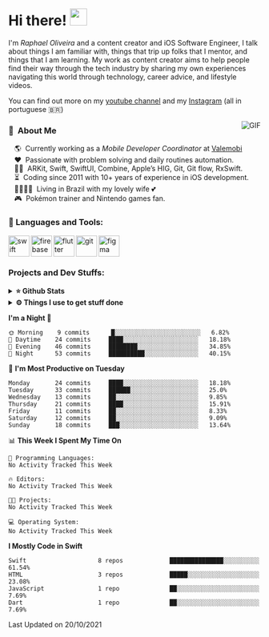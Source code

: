 # Hi there! <img src="https://github.com/TheDudeThatCode/TheDudeThatCode/blob/master/Assets/Hi.gif" width="34px">

I'm _Raphael Oliveira_ and a content creator and iOS Software Engineer, I talk about things I am familiar with, things that trip up folks that I mentor, and things that I am learning. My work as content creator aims to help people find their way through the tech industry by sharing my own experiences navigating this world through technology, career advice, and lifestyle videos.

You can find out more on my [youtube channel](https://www.youtube.com/channel/UClK-o4olF-Y0k5zBHjezTAA) and my [Instagram](https://instagram.com/rapholivera) (all in portuguese :brazil:)

<img align="right" alt="GIF" src="https://spotify-github-profile.vercel.app/api/view?uid=12167963754&cover_image=true&theme=default&bar_color=ffffff&bar_color_cover=true"/>

### :space_invader: &nbsp;About Me

&nbsp;&nbsp;&nbsp;:earth_americas: &nbsp;Currently working as a _Mobile Developer Coordinator_ at [Valemobi](https://www.valemobi.com.br)\
&nbsp;&nbsp;&nbsp;:heart: &nbsp;Passionate with problem solving and daily routines automation.\
&nbsp;&nbsp;&nbsp;:technologist: &nbsp;ARKit, Swift, SwiftUI, Combine, Apple’s HIG, Git, Git flow, RxSwift.\
&nbsp;&nbsp;&nbsp;:hourglass_flowing_sand: &nbsp;Coding since 2011 with 10+ years of experience in iOS development.\
&nbsp;&nbsp;&nbsp;:family_man_woman_girl_girl: &nbsp;Living in Brazil with my lovely wife :two_hearts:\
&nbsp;&nbsp;&nbsp;:video_game: &nbsp;Pokémon trainer and Nintendo games fan.

### 🔨 Languages and Tools:
<a href="https://developer.apple.com/swift/" target="_blank"> <img align="left" src="https://raw.githubusercontent.com/rahul-jha98/github_readme_icons/main/language_and_tools/square/swift/swift.svg" alt="swift" height="42px"/> </a> 
<a href="https://firebase.google.com/" target="_blank"> <img align="left" src="https://raw.githubusercontent.com/rahul-jha98/github_readme_icons/main/language_and_tools/square/firebase/firebase.svg" alt="firebase" height ="42px"/> </a>
<a href="https://flutter.dev" target="_blank"><img align="left" alt="flutter" height ="42px" src="https://raw.githubusercontent.com/rahul-jha98/github_readme_icons/main/language_and_tools/square/flutter/flutter.svg"></a>
<a href="https://git-scm.com/" target="_blank"> <img src="https://raw.githubusercontent.com/rahul-jha98/github_readme_icons/main/language_and_tools/square/git-scm/git-scm.svg" align="left" alt="git" height='42px'/> </a>
<a href="https://www.figma.com/" target="_blank"> <img src="https://raw.githubusercontent.com/rahul-jha98/github_readme_icons/main/language_and_tools/square/figma/figma.svg" alt="figma" height='42px'/> </a>


### Projects and Dev Stuffs:

<details>	
  <summary><b>⭐ Github Stats</b></summary>
  <br />
  <img src="https://github-readme-stats.vercel.app/api?username=rapholivera&show_icons=true&theme=tokyonight"/>
</details>
 
<details>	
  <br />
  <summary><b>⚙️ Things I use to get stuff done</b></summary>
  	<ul>
  	    <li><b>OS:</b> macOS Big Sur 11.4</li>
	    <li><b>Laptop: </b> Mac mini (M1, 2020)</li>
  	    <li><b>Browser: </b> Safari</li>
	    <li><b>Terminal: </b> ZSH: Oh My Zsh (PowerLevel10k)</li>
	    <li><b>Code Editor:</b> XCode and Android Studio</li>
	    <li><b>To Stay Updated:</b> Twitter, Youtube and Instagram.</li>
	</ul>	
</details>

**I'm a Night 🦉** 

```text
🌞 Morning    9 commits      █░░░░░░░░░░░░░░░░░░░░░░░░   6.82% 
🌆 Daytime    24 commits     ████░░░░░░░░░░░░░░░░░░░░░   18.18% 
🌃 Evening    46 commits     ████████░░░░░░░░░░░░░░░░░   34.85% 
🌙 Night      53 commits     ██████████░░░░░░░░░░░░░░░   40.15%

```
📅 **I'm Most Productive on Tuesday** 

```text
Monday       24 commits     ████░░░░░░░░░░░░░░░░░░░░░   18.18% 
Tuesday      33 commits     ██████░░░░░░░░░░░░░░░░░░░   25.0% 
Wednesday    13 commits     ██░░░░░░░░░░░░░░░░░░░░░░░   9.85% 
Thursday     21 commits     ████░░░░░░░░░░░░░░░░░░░░░   15.91% 
Friday       11 commits     ██░░░░░░░░░░░░░░░░░░░░░░░   8.33% 
Saturday     12 commits     ██░░░░░░░░░░░░░░░░░░░░░░░   9.09% 
Sunday       18 commits     ███░░░░░░░░░░░░░░░░░░░░░░   13.64%

```


📊 **This Week I Spent My Time On** 

```text
💬 Programming Languages: 
No Activity Tracked This Week

🔥 Editors: 
No Activity Tracked This Week

🐱‍💻 Projects: 
No Activity Tracked This Week

💻 Operating System: 
No Activity Tracked This Week

```

**I Mostly Code in Swift** 

```text
Swift                    8 repos             ███████████████░░░░░░░░░░   61.54% 
HTML                     3 repos             █████░░░░░░░░░░░░░░░░░░░░   23.08% 
JavaScript               1 repo              ██░░░░░░░░░░░░░░░░░░░░░░░   7.69% 
Dart                     1 repo              ██░░░░░░░░░░░░░░░░░░░░░░░   7.69%

```



 Last Updated on 20/10/2021
<!--END_SECTION:waka-->

